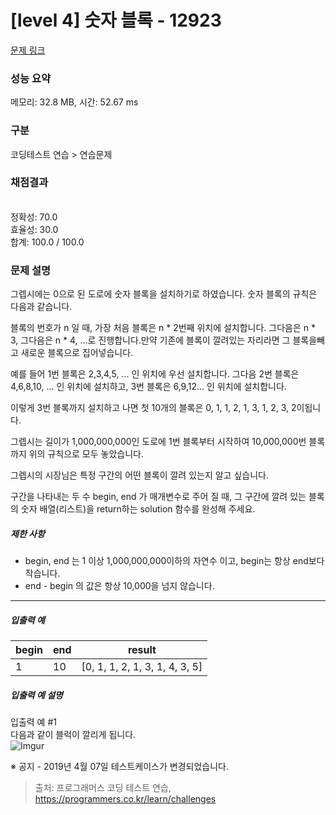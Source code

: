 # [level 4] 숫자 블록 - 12923 

[문제 링크](https://programmers.co.kr/learn/courses/30/lessons/12923) 

### 성능 요약

메모리: 32.8 MB, 시간: 52.67 ms

### 구분

코딩테스트 연습 > 연습문제

### 채점결과

<br/>정확성: 70.0<br/>효율성: 30.0<br/>합계: 100.0 / 100.0

### 문제 설명

<p>그렙시에는 0으로 된 도로에 숫자 블록을 설치하기로 하였습니다. 숫자 블록의 규칙은 다음과 같습니다.</p>

<p>블록의 번호가 n 일 때, 가장 처음 블록은 n * 2번째 위치에 설치합니다. 그다음은 n * 3, 그다음은 n * 4, ...로 진행합니다.만약 기존에 블록이 깔려있는 자리라면 그 블록을빼고 새로운 블록으로 집어넣습니다.</p>

<p>예를 들어 1번 블록은 2,3,4,5, ... 인 위치에 우선 설치합니다. 그다음 2번 블록은 4,6,8,10, ... 인 위치에 설치하고, 3번 블록은 6,9,12... 인 위치에 설치합니다.</p>

<p>이렇게 3번 블록까지 설치하고 나면 첫 10개의 블록은 0, 1, 1, 2, 1, 3, 1, 2, 3, 2이됩니다.</p>

<p>그렙시는 길이가 1,000,000,000인 도로에 1번 블록부터 시작하여 10,000,000번 블록까지 위의 규칙으로 모두 놓았습니다.</p>

<p>그렙시의 시장님은 특정 구간의 어떤 블록이 깔려 있는지 알고 싶습니다.</p>

<p>구간을 나타내는 두 수 begin, end 가 매개변수로 주어 질 때, 그 구간에 깔려 있는 블록의 숫자 배열(리스트)을 return하는 solution 함수를 완성해 주세요.</p>

<h5>제한 사항</h5>

<ul>
<li>begin, end 는 1 이상 1,000,000,000이하의 자연수 이고, begin는 항상 end보다 작습니다.</li>
<li>end - begin 의 값은 항상 10,000을 넘지 않습니다.</li>
</ul>

<hr>

<h5>입출력 예</h5>
<table class="table">
        <thead><tr>
<th>begin</th>
<th>end</th>
<th>result</th>
</tr>
</thead>
        <tbody><tr>
<td>1</td>
<td>10</td>
<td>[0, 1, 1, 2, 1, 3, 1, 4, 3, 5]</td>
</tr>
</tbody>
      </table>
<h5>입출력 예 설명</h5>

<p>입출력 예 #1<br>
다음과 같이 블럭이 깔리게 됩니다.<br>
<img src="https://i.imgur.com/OnAE846.png?1" title="" alt="Imgur"></p>

<p>※ 공지 - 2019년 4월 07일 테스트케이스가 변경되었습니다.</p>


> 출처: 프로그래머스 코딩 테스트 연습, https://programmers.co.kr/learn/challenges